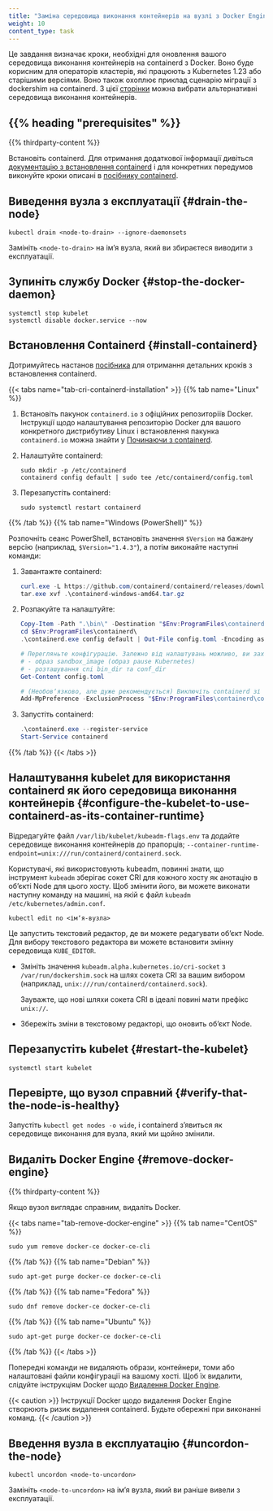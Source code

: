 ```yaml
---
title: "Заміна середовища виконання контейнерів на вузлі з Docker Engine на containerd"
weight: 10
content_type: task
---
```


Це завдання визначає кроки, необхідні для оновлення вашого середовища виконання контейнерів на containerd з Docker. Воно буде корисним для операторів кластерів, які працюють з Kubernetes 1.23 або старішими версіями. Воно також охоплює приклад сценарію міграції з dockershim на containerd. З цієї [сторінки](/uk/docs/setup/production-environment/container-runtimes/) можна вибрати альтернативні середовища виконання контейнерів.

## {{% heading "prerequisites" %}}

{{% thirdparty-content %}}

Встановіть containerd. Для отримання додаткової інформації дивіться [документацію з встановлення containerd](https://containerd.io/docs/getting-started/) і для конкретних передумов виконуйте кроки описані в [посібнику containerd](/uk/docs/setup/production-environment/container-runtimes/#containerd).

## Виведення вузла з експлуатації {#drain-the-node}

```shell
kubectl drain <node-to-drain> --ignore-daemonsets
```

Замініть `<node-to-drain>` на імʼя вузла, який ви збираєтеся виводити з експлуатації.

## Зупиніть службу Docker {#stop-the-docker-daemon}

```shell
systemctl stop kubelet
systemctl disable docker.service --now
```

## Встановлення Containerd {#install-containerd}

Дотримуйтесь настанов [посібника](/uk/docs/setup/production-environment/container-runtimes/#containerd) для отримання детальних кроків з встановлення containerd.

{{< tabs name="tab-cri-containerd-installation" >}}
{{% tab name="Linux" %}}

1. Встановіть пакунок `containerd.io` з офіційних репозиторіїв Docker. Інструкції щодо налаштування репозиторію Docker для вашого конкретного дистрибутиву Linux і встановлення пакунка `containerd.io` можна знайти у [Починаючи з containerd](https://github.com/containerd/containerd/blob/main/docs/getting-started.md).

1. Налаштуйте containerd:

   ```shell
   sudo mkdir -p /etc/containerd
   containerd config default | sudo tee /etc/containerd/config.toml
   ```

1. Перезапустіть containerd:

   ```shell
   sudo systemctl restart containerd
   ```

{{% /tab %}}
{{% tab name="Windows (PowerShell)" %}}

Розпочніть сеанс PowerShell, встановіть значення `$Version` на бажану версію (наприклад, `$Version="1.4.3"`), а потім виконайте наступні команди:

1. Завантажте containerd:

   ```powershell
   curl.exe -L https://github.com/containerd/containerd/releases/download/v$Version/containerd-$Version-windows-amd64.tar.gz -o containerd-windows-amd64.tar.gz
   tar.exe xvf .\containerd-windows-amd64.tar.gz
   ```

2. Розпакуйте та налаштуйте:

   ```powershell
   Copy-Item -Path ".\bin\" -Destination "$Env:ProgramFiles\containerd" -Recurse -Force
   cd $Env:ProgramFiles\containerd\
   .\containerd.exe config default | Out-File config.toml -Encoding ascii

   # Перегляньте конфігурацію. Залежно від налаштувань можливо, ви захочете внести корективи:
   # - образ sandbox_image (образ pause Kubernetes)
   # - розташування cni bin_dir та conf_dir
   Get-Content config.toml

   # (Необовʼязково, але дуже рекомендується) Виключіть containerd зі сканування Windows Defender
   Add-MpPreference -ExclusionProcess "$Env:ProgramFiles\containerd\containerd.exe"
   ```

3. Запустіть containerd:

   ```powershell
   .\containerd.exe --register-service
   Start-Service containerd
   ```

{{% /tab %}}
{{< /tabs >}}

## Налаштування kubelet для використання containerd як його середовища виконання контейнерів {#configure-the-kubelet-to-use-containerd-as-its-container-runtime}

Відредагуйте файл `/var/lib/kubelet/kubeadm-flags.env` та додайте середовище виконання контейнерів до прапорців; `--container-runtime-endpoint=unix:///run/containerd/containerd.sock`.

Користувачі, які використовують kubeadm, повинні знати, що інструмент `kubeadm` зберігає сокет CRI для кожного хосту як анотацію в обʼєкті Node для цього хосту. Щоб змінити його, ви можете виконати наступну команду на машині, на якій є файл `kubeadm` `/etc/kubernetes/admin.conf`.

```shell
kubectl edit no <імʼя-вузла>
```

Це запустить текстовий редактор, де ви можете редагувати обʼєкт Node. Для вибору текстового редактора ви можете встановити змінну середовища `KUBE_EDITOR`.

- Змініть значення `kubeadm.alpha.kubernetes.io/cri-socket` з `/var/run/dockershim.sock` на шлях сокета CRI за вашим вибором (наприклад, `unix:///run/containerd/containerd.sock`).

  Зауважте, що нові шляхи сокета CRI в ідеалі повині мати префікс `unix://`.

- Збережіть зміни в текстовому редакторі, що оновить обʼєкт Node.

## Перезапустіть kubelet {#restart-the-kubelet}

```shell
systemctl start kubelet
```

## Перевірте, що вузол справний {#verify-that-the-node-is-healthy}

Запустіть `kubectl get nodes -o wide`, і containerd зʼявиться як середовище виконання для вузла, який ми щойно змінили.

## Видаліть Docker Engine {#remove-docker-engine}

{{% thirdparty-content %}}

Якщо вузол виглядає справним, видаліть Docker.

{{< tabs name="tab-remove-docker-engine" >}}
{{% tab name="CentOS" %}}

```shell
sudo yum remove docker-ce docker-ce-cli
```

{{% /tab %}}
{{% tab name="Debian" %}}

```shell
sudo apt-get purge docker-ce docker-ce-cli
```

{{% /tab %}}
{{% tab name="Fedora" %}}

```shell
sudo dnf remove docker-ce docker-ce-cli
```

{{% /tab %}}
{{% tab name="Ubuntu" %}}

```shell
sudo apt-get purge docker-ce docker-ce-cli
```

{{% /tab %}}
{{< /tabs >}}

Попередні команди не видаляють образи, контейнери, томи або налаштовані файли конфігурації на вашому хості. Щоб їх видалити, слідуйте інструкціям Docker щодо [Видалення Docker Engine](https://docs.docker.com/engine/install/ubuntu/#uninstall-docker-engine).

{{< caution >}}
Інструкції Docker щодо видалення Docker Engine створюють ризик видалення containerd. Будьте обережні при виконанні команд.
{{< /caution >}}

## Введення вузла в експлуатацію {#uncordon-the-node}

```shell
kubectl uncordon <node-to-uncordon>
```

Замініть `<node-to-uncordon>` на імʼя вузла, який ви раніше вивели з експлуатації.
